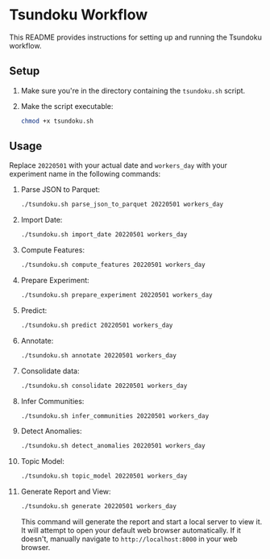 # Tsundoku Workflow

This README provides instructions for setting up and running the Tsundoku workflow.

## Setup

1. Make sure you're in the directory containing the `tsundoku.sh` script.

2. Make the script executable:
   ```bash
   chmod +x tsundoku.sh
   ```

## Usage

Replace `20220501` with your actual date and `workers_day` with your experiment name in the following commands:

1. Parse JSON to Parquet:
   ```bash
   ./tsundoku.sh parse_json_to_parquet 20220501 workers_day
   ```

2. Import Date:

   ```bash
   ./tsundoku.sh import_date 20220501 workers_day
   ```

3. Compute Features:

   ```bash
   ./tsundoku.sh compute_features 20220501 workers_day
   ```

4. Prepare Experiment:

   ```bash
   ./tsundoku.sh prepare_experiment 20220501 workers_day
   ```

5. Predict:

   ```bash
   ./tsundoku.sh predict 20220501 workers_day
   ```

6. Annotate: 

   ```bash
   ./tsundoku.sh annotate 20220501 workers_day
   ```

7. Consolidate data:

   ```bash
   ./tsundoku.sh consolidate 20220501 workers_day
   ```

8. Infer Communities:

   ```bash
   ./tsundoku.sh infer_communities 20220501 workers_day
   ```

9. Detect Anomalies:

   ```bash
   ./tsundoku.sh detect_anomalies 20220501 workers_day
   ```

10. Topic Model:

    ```bash
    ./tsundoku.sh topic_model 20220501 workers_day
    ```

11. Generate Report and View:

    ```bash
    ./tsundoku.sh generate 20220501 workers_day
    ```

    This command will generate the report and start a local server to view it. It will attempt to open your default web browser automatically. If it doesn't, manually navigate to `http://localhost:8000` in your web browser.
